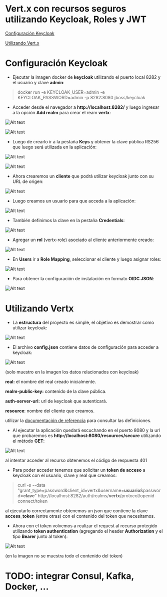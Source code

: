 # Vert.x con recursos seguros utilizando Keycloak, Roles y JWT

[Configuración Keycloak](#configuración-keycloak)

[Utilizando Vert.x](#utilizando-vertx)

# Configuración Keycloak

- Ejecutar la imagen docker de **keycloak** utilizando el puerto local 8282 y el usuario y clave **admin**:

> docker run -e KEYCLOAK_USER=admin -e KEYCLOAK_PASSWORD=admin -p 8282:8080 jboss/keycloak

- Acceder desde el navegador a **http://localhost:8282/** y luego ingresar a la opción **Add realm** para crear el ream **vertx**: 
 
![Alt text](doc/img/keycloak/00.png?raw=true "Crear Realm - 1")

![Alt text](doc/img/keycloak/01.png?raw=true "Crear Realm - 2")

- Luego de crearlo ir a la pestaña **Keys** y obtener la clave pública RS256 que luego será utilizada en la aplicación:

![Alt text](doc/img/keycloak/02.png?raw=true "Pestaña Keys")

![Alt text](doc/img/keycloak/03.png?raw=true "Contenido Clave Pública")

- Ahora crearemos un **cliente** que podrá utilizar keycloak junto con su URL de origen:

![Alt text](doc/img/keycloak/04.png?raw=true "Agregar Cliente")

- Luego creamos un usuario para que acceda a la aplicación:

![Alt text](doc/img/keycloak/05.png?raw=true "Crear Usuario")

- También definimos la clave en la pestaña **Credentials**:

![Alt text](doc/img/keycloak/06.png?raw=true "Clave de Usuario")

- Agregar un **rol** (vertx-role) asociado al cliente anteriormente creado:

![Alt text](doc/img/keycloak/12.png?raw=true "rol del cliente")
 
- En **Users** ir a **Role Mapping**, seleccionar el cliente y luego asignar roles:

![Alt text](doc/img/keycloak/13.png?raw=true "role mapping")

- Para obtener la configuración de instalación en formato **OIDC JSON**:

![Alt text](doc/img/keycloak/14.png?raw=true "OIDC JSON")

# Utilizando Vertx

- La **estructura** del proyecto es simple, el objetivo es demostrar como utilizar keycloak:

![Alt text](doc/img/vertx/01.png?raw=true "estructura")

- El archivo **config.json** contiene datos de configuración para acceder a keycloak:

![Alt text](doc/img/vertx/02.png?raw=true "configuración keycloak")

(solo muestro en la imagen los datos relacionados con keycloak)

**real:** el nombre del real creado inicialmente.

**realm-public-key:** contenido de la clave pública.

**auth-server-url:** url de keycloak que autenticará.

**resource**: nombre del cliente que creamos.

utilizar la <a href="https://www.keycloak.org/docs/latest/securing_apps/index.html">documentación de referencia</a> para consultar las definiciones.

- Al ejecutar la aplicación quedará escuchando en el puerto 8080 y la url que probaremos es **http://localhost:8080/resources/secure** utilizando el método **GET**:

![Alt text](doc/img/vertx/03.png?raw=true "401")

al intentar acceder al recurso obtenemos el código de respuesta 401

- Para poder acceder tenemos que solicitar un **token de acceso** a keycloak con el usuario, clave y real que creamos:

> curl -s --data "grant_type=password&client_id=vertx&username=**usuario**&password=**clave**" http://localhost:8282/auth/realms/**vertx**/protocol/openid-connect/token

al ejecutarlo correctamente obtenemos un json que contiene la clave **access_token** (entre otras) con el contenido del token que necesitamos.

- Ahora con el token volvemos a realizar el request al recurso protegido utilizando **token authentication** (agregando el header **Authorization** y el tipo **Bearer** junto al token):


![Alt text](doc/img/vertx/04.png?raw=true "Request ok")

(en la imagen no se muestra todo el contenido del token)

# TODO: integrar Consul, Kafka, Docker, ... 



 
 



